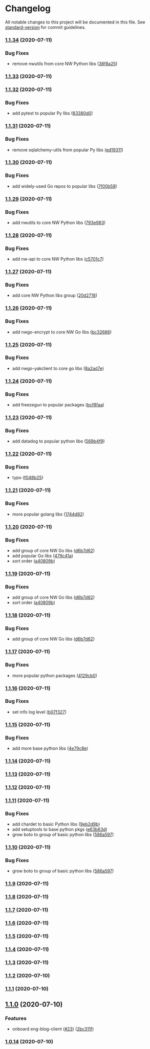 # Changelog

All notable changes to this project will be documented in this file. See [standard-version](https://github.com/conventional-changelog/standard-version) for commit guidelines.

### [1.1.34](https://github.com/NerdWallet/renovate-integrations/compare/v1.1.33...v1.1.34) (2020-07-11)


### Bug Fixes

* remove nwutils from core NW Python libs ([38f8a25](https://github.com/NerdWallet/renovate-integrations/commit/38f8a25dcb548fb94ec9f5774a95a2eed1f2f40a))

### [1.1.33](https://github.com/NerdWallet/renovate-integrations/compare/v1.1.32...v1.1.33) (2020-07-11)

### [1.1.32](https://github.com/NerdWallet/renovate-integrations/compare/v1.1.31...v1.1.32) (2020-07-11)


### Bug Fixes

* add pytest to popular Py libs ([63380d0](https://github.com/NerdWallet/renovate-integrations/commit/63380d0cf6133297678390ab655166268e98aad3))

### [1.1.31](https://github.com/NerdWallet/renovate-integrations/compare/v1.1.30...v1.1.31) (2020-07-11)


### Bug Fixes

* remove sqlalchemy-utils from popular Py libs ([ed19311](https://github.com/NerdWallet/renovate-integrations/commit/ed19311ca75e2a4df3ed11efcaaf2f19040148ad))

### [1.1.30](https://github.com/NerdWallet/renovate-integrations/compare/v1.1.29...v1.1.30) (2020-07-11)


### Bug Fixes

* add widely-used Go repos to popular libs ([7f00b58](https://github.com/NerdWallet/renovate-integrations/commit/7f00b58be80b0db508b443edd1f6bb6900d1cf9b))

### [1.1.29](https://github.com/NerdWallet/renovate-integrations/compare/v1.1.28...v1.1.29) (2020-07-11)


### Bug Fixes

* add nwutils to core NW Python libs ([793e983](https://github.com/NerdWallet/renovate-integrations/commit/793e9831a14b5ece19bbc3d812613d141a73209b))

### [1.1.28](https://github.com/NerdWallet/renovate-integrations/compare/v1.1.27...v1.1.28) (2020-07-11)


### Bug Fixes

* add nw-api to core NW Python libs ([c5701c7](https://github.com/NerdWallet/renovate-integrations/commit/c5701c79c90ef5606d4db9288b114ed9fa7f4e6f))

### [1.1.27](https://github.com/NerdWallet/renovate-integrations/compare/v1.1.26...v1.1.27) (2020-07-11)


### Bug Fixes

* add core NW Python libs group ([20d2718](https://github.com/NerdWallet/renovate-integrations/commit/20d27188019dc0d28f7b9bf255105eee1b311798))

### [1.1.26](https://github.com/NerdWallet/renovate-integrations/compare/v1.1.25...v1.1.26) (2020-07-11)


### Bug Fixes

* add nwgo-encrypt to core NW Go libs ([bc32686](https://github.com/NerdWallet/renovate-integrations/commit/bc326863da7a06bcb6d8b11c43565b89bf6dfa9a))

### [1.1.25](https://github.com/NerdWallet/renovate-integrations/compare/v1.1.24...v1.1.25) (2020-07-11)


### Bug Fixes

* add nwgo-yakclient to core go libs ([8a2ad7e](https://github.com/NerdWallet/renovate-integrations/commit/8a2ad7e363facead22af99d474ef4dd2c558c856))

### [1.1.24](https://github.com/NerdWallet/renovate-integrations/compare/v1.1.23...v1.1.24) (2020-07-11)


### Bug Fixes

* add freezegun to popular packages ([bcf8faa](https://github.com/NerdWallet/renovate-integrations/commit/bcf8faacc119fa151cf032f40c911c45cde09681))

### [1.1.23](https://github.com/NerdWallet/renovate-integrations/compare/v1.1.22...v1.1.23) (2020-07-11)


### Bug Fixes

* add datadog to popular python libs ([569b4f9](https://github.com/NerdWallet/renovate-integrations/commit/569b4f96108f3d0c7126fcc882c1247beec2aebc))

### [1.1.22](https://github.com/NerdWallet/renovate-integrations/compare/v1.1.21...v1.1.22) (2020-07-11)


### Bug Fixes

* typo ([f048b25](https://github.com/NerdWallet/renovate-integrations/commit/f048b2502420c02824fc3d3c0cf7b65138a47801))

### [1.1.21](https://github.com/NerdWallet/renovate-integrations/compare/v1.1.20...v1.1.21) (2020-07-11)


### Bug Fixes

* more popular golang libs ([1744d82](https://github.com/NerdWallet/renovate-integrations/commit/1744d823e83c803e6cad1b6d8140b310cae61efd))

### [1.1.20](https://github.com/NerdWallet/renovate-integrations/compare/v1.1.17...v1.1.20) (2020-07-11)


### Bug Fixes

* add group of core NW Go libs ([d6b7d62](https://github.com/NerdWallet/renovate-integrations/commit/d6b7d620df5053a4325f5fe5b505fb5fceebded6))
* add popular Go libs ([479c41a](https://github.com/NerdWallet/renovate-integrations/commit/479c41a8bc6de1bcf85ef416c74918e7ade54a93))
* sort order ([a40809b](https://github.com/NerdWallet/renovate-integrations/commit/a40809bb0368992716b5b5cdec5609fc08bbc0fa))

### [1.1.19](https://github.com/NerdWallet/renovate-integrations/compare/v1.1.17...v1.1.19) (2020-07-11)


### Bug Fixes

* add group of core NW Go libs ([d6b7d62](https://github.com/NerdWallet/renovate-integrations/commit/d6b7d620df5053a4325f5fe5b505fb5fceebded6))
* sort order ([a40809b](https://github.com/NerdWallet/renovate-integrations/commit/a40809bb0368992716b5b5cdec5609fc08bbc0fa))

### [1.1.18](https://github.com/NerdWallet/renovate-integrations/compare/v1.1.17...v1.1.18) (2020-07-11)


### Bug Fixes

* add group of core NW Go libs ([d6b7d62](https://github.com/NerdWallet/renovate-integrations/commit/d6b7d620df5053a4325f5fe5b505fb5fceebded6))

### [1.1.17](https://github.com/NerdWallet/renovate-integrations/compare/v1.1.16...v1.1.17) (2020-07-11)


### Bug Fixes

* more popular python packages ([4129cb0](https://github.com/NerdWallet/renovate-integrations/commit/4129cb01250136f25c01fb88af82393d6cf86c53))

### [1.1.16](https://github.com/NerdWallet/renovate-integrations/compare/v1.1.15...v1.1.16) (2020-07-11)


### Bug Fixes

* set info log level ([b07f327](https://github.com/NerdWallet/renovate-integrations/commit/b07f3271f20307781f614ea152c41742a52bbb29))

### [1.1.15](https://github.com/NerdWallet/renovate-integrations/compare/v1.1.13...v1.1.15) (2020-07-11)


### Bug Fixes

* add more base python libs ([4e79c8e](https://github.com/NerdWallet/renovate-integrations/commit/4e79c8ef3e2735ff0fe94aa58837382fa84c5001))

### [1.1.14](https://github.com/NerdWallet/renovate-integrations/compare/v1.1.13...v1.1.14) (2020-07-11)

### [1.1.13](https://github.com/NerdWallet/renovate-integrations/compare/v1.1.12...v1.1.13) (2020-07-11)

### [1.1.12](https://github.com/NerdWallet/renovate-integrations/compare/v1.1.11...v1.1.12) (2020-07-11)

### [1.1.11](https://github.com/NerdWallet/renovate-integrations/compare/v1.1.9...v1.1.11) (2020-07-11)


### Bug Fixes

* add chardet to basic Python libs ([9eb2d9b](https://github.com/NerdWallet/renovate-integrations/commit/9eb2d9b37f1a873290770227a4a91d039e426000))
* add setuptools to base python pkgs ([e63b63d](https://github.com/NerdWallet/renovate-integrations/commit/e63b63d39b9cc58be40fca3918c72f412dc6df6a))
* grow boto to group of basic python libs ([586a597](https://github.com/NerdWallet/renovate-integrations/commit/586a597ebdd24f772d90a2b5509ca556e891dfbf))

### [1.1.10](https://github.com/NerdWallet/renovate-integrations/compare/v1.1.9...v1.1.10) (2020-07-11)


### Bug Fixes

* grow boto to group of basic python libs ([586a597](https://github.com/NerdWallet/renovate-integrations/commit/586a597ebdd24f772d90a2b5509ca556e891dfbf))

### [1.1.9](https://github.com/NerdWallet/renovate-integrations/compare/v1.1.8...v1.1.9) (2020-07-11)

### [1.1.8](https://github.com/NerdWallet/renovate-integrations/compare/v1.1.7...v1.1.8) (2020-07-11)

### [1.1.7](https://github.com/NerdWallet/renovate-integrations/compare/v1.1.6...v1.1.7) (2020-07-11)

### [1.1.6](https://github.com/NerdWallet/renovate-integrations/compare/v1.1.5...v1.1.6) (2020-07-11)

### [1.1.5](https://github.com/NerdWallet/renovate-integrations/compare/v1.1.4...v1.1.5) (2020-07-11)

### [1.1.4](https://github.com/NerdWallet/renovate-integrations/compare/v1.1.2...v1.1.4) (2020-07-11)

### [1.1.3](https://github.com/NerdWallet/renovate-integrations/compare/v1.1.2...v1.1.3) (2020-07-11)

### [1.1.2](https://github.com/NerdWallet/renovate-integrations/compare/v1.1.1...v1.1.2) (2020-07-10)

### [1.1.1](https://github.com/NerdWallet/renovate-integrations/compare/v1.1.0...v1.1.1) (2020-07-10)

## [1.1.0](https://github.com/NerdWallet/renovate-integrations/compare/v1.0.14...v1.1.0) (2020-07-10)


### Features

* onboard eng-blog-client ([#23](https://github.com/NerdWallet/renovate-integrations/issues/23)) ([2bc311f](https://github.com/NerdWallet/renovate-integrations/commit/2bc311f6d2aba20297db852667e1442c8ffca5f9))

### [1.0.14](https://github.com/NerdWallet/renovate-integrations/compare/v1.0.12...v1.0.14) (2020-07-10)
